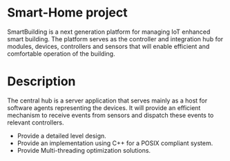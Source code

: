 # Smart-Home project
SmartBuilding is a next generation platform for managing IoT enhanced smart building. 
The platform serves as the controller and integration hub for modules, devices, controllers and sensors that will enable efficient and comfortable operation of the building.

# Description
The central hub is a server application that serves mainly as a host for software
agents representing the devices. It will provide an efficient mechanism to receive
events from sensors and dispatch these events to relevant controllers.
- Provide a detailed level design.
- Provide an implementation using C++ for a POSIX compliant system.
- Provide Multi-threading optimization solutions.
